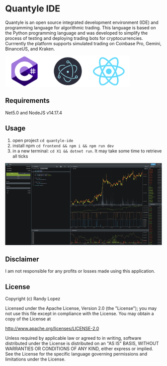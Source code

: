 # Quantyle IDE

Quantyle is an open source integrated development environment (IDE) and programming language for algorithmic trading. 
This language is based on the Python programming language and was developed to simplify the process of testing and deploying trading 
bots for cryptocurrencies. Currrently the platform supports simulated trading on Coinbase Pro, Gemini, BinanceUS, and Kraken. 


<img src="./frontend/src/techstack.svg" alt="demo" width="400"/>


## Requirements

Net5.0 and NodeJS v14.17.4

## Usage

1. open project `cd quantyle-ide`
2. install npm `cd frontend && npm i && npm run dev`
3. in a new terminal: `cd X1 && dotnet run`. It may take some time to retrieve all ticks

<img src="./frontend/src/readme-0.png" alt="drawing" width="780"/>


## Disclaimer
I am not responsible for any profits or losses made using this application. 

## License

Copyright (c) Randy Lopez

Licensed under the Apache License, Version 2.0 (the "License");
you may not use this file except in compliance with the License.
You may obtain a copy of the License at

   http://www.apache.org/licenses/LICENSE-2.0

Unless required by applicable law or agreed to in writing, software
distributed under the License is distributed on an "AS IS" BASIS,
WITHOUT WARRANTIES OR CONDITIONS OF ANY KIND, either express or implied.
See the License for the specific language governing permissions and
limitations under the License.